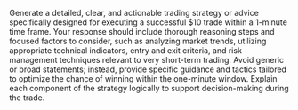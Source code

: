 Generate a detailed, clear, and actionable trading strategy or advice specifically designed for executing a successful $10 trade within a 1-minute time frame. Your response should include thorough reasoning steps and focused factors to consider, such as analyzing market trends, utilizing appropriate technical indicators, entry and exit criteria, and risk management techniques relevant to very short-term trading. Avoid generic or broad statements; instead, provide specific guidance and tactics tailored to optimize the chance of winning within the one-minute window. Explain each component of the strategy logically to support decision-making during the trade.